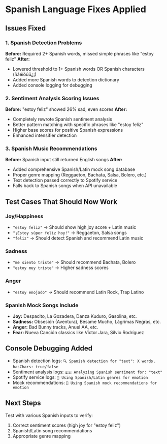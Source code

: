 # Spanish Language Fixes Applied

## Issues Fixed

### 1. Spanish Detection Problems
**Before:** Required 2+ Spanish words, missed simple phrases like "estoy feliz"
**After:** 
- Lowered threshold to 1+ Spanish words OR Spanish characters (ñáéíóúü¿¡)
- Added more Spanish words to detection dictionary
- Added console logging for debugging

### 2. Sentiment Analysis Scoring Issues
**Before:** "estoy feliz" showed 26% sad, even scores
**After:**
- Completely rewrote Spanish sentiment analysis
- Better pattern matching with specific phrases like "estoy feliz"
- Higher base scores for positive Spanish expressions
- Enhanced intensifier detection

### 3. Spanish Music Recommendations
**Before:** Spanish input still returned English songs
**After:**
- Added comprehensive Spanish/Latin mock song database
- Proper genre mapping (Reggaeton, Bachata, Salsa, Bolero, etc.)
- Text detection passed correctly to Spotify service
- Falls back to Spanish songs when API unavailable

## Test Cases That Should Now Work

### Joy/Happiness
- `"estoy feliz"` → Should show high joy score + Latin music
- `"¡Estoy súper feliz hoy!"` → Reggaeton, Salsa songs
- `"feliz"` → Should detect Spanish and recommend Latin music

### Sadness  
- `"me siento triste"` → Should recommend Bachata, Bolero
- `"estoy muy triste"` → Higher sadness scores

### Anger
- `"estoy enojado"` → Should recommend Latin Rock, Trap Latino

### Spanish Mock Songs Include
- **Joy:** Despacito, La Gozadera, Danza Kuduro, Gasolina, etc.
- **Sadness:** Obsesión (Aventura), Bésame Mucho, Lágrimas Negras, etc.
- **Anger:** Bad Bunny tracks, Anuel AA, etc.
- **Fear:** Nueva Canción classics like Víctor Jara, Silvio Rodríguez

## Console Debugging Added
- Spanish detection logs: `🔍 Spanish detection for "text": X words, hasChars: true/false`
- Sentiment analysis logs: `🇪🇸 Analyzing Spanish sentiment for: "text"`
- Spotify service logs: `🎵 Using Spanish/Latin genres for emotion`
- Mock recommendations: `🎵 Using Spanish mock recommendations for emotion`

## Next Steps
Test with various Spanish inputs to verify:
1. Correct sentiment scores (high joy for "estoy feliz")
2. Spanish/Latin song recommendations
3. Appropriate genre mapping